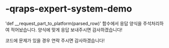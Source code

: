# -qraps-expert-system-demo

'def __request_part_to_platform(parsed_row)' 함수에서 응답 양식을 주석처리하여 적어놨습니다. 양식에 맞게 응답 보내주시면 감사하겠습니다! 


코드에 문제가 있을 경우 연락 주시면 감사하겠습니다!
